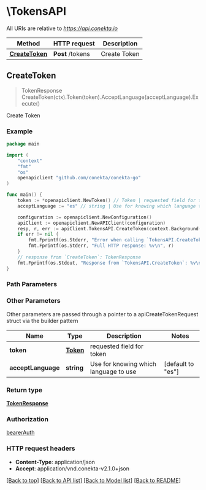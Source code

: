 # \TokensAPI

All URIs are relative to *https://api.conekta.io*

Method | HTTP request | Description
------------- | ------------- | -------------
[**CreateToken**](TokensAPI.md#CreateToken) | **Post** /tokens | Create Token



## CreateToken

> TokenResponse CreateToken(ctx).Token(token).AcceptLanguage(acceptLanguage).Execute()

Create Token



### Example

```go
package main

import (
	"context"
	"fmt"
	"os"
	openapiclient "github.com/conekta/conekta-go"
)

func main() {
	token := *openapiclient.NewToken() // Token | requested field for token
	acceptLanguage := "es" // string | Use for knowing which language to use (optional) (default to "es")

	configuration := openapiclient.NewConfiguration()
	apiClient := openapiclient.NewAPIClient(configuration)
	resp, r, err := apiClient.TokensAPI.CreateToken(context.Background()).Token(token).AcceptLanguage(acceptLanguage).Execute()
	if err != nil {
		fmt.Fprintf(os.Stderr, "Error when calling `TokensAPI.CreateToken``: %v\n", err)
		fmt.Fprintf(os.Stderr, "Full HTTP response: %v\n", r)
	}
	// response from `CreateToken`: TokenResponse
	fmt.Fprintf(os.Stdout, "Response from `TokensAPI.CreateToken`: %v\n", resp)
}
```

### Path Parameters



### Other Parameters

Other parameters are passed through a pointer to a apiCreateTokenRequest struct via the builder pattern


Name | Type | Description  | Notes
------------- | ------------- | ------------- | -------------
 **token** | [**Token**](Token.md) | requested field for token | 
 **acceptLanguage** | **string** | Use for knowing which language to use | [default to &quot;es&quot;]

### Return type

[**TokenResponse**](TokenResponse.md)

### Authorization

[bearerAuth](../README.md#bearerAuth)

### HTTP request headers

- **Content-Type**: application/json
- **Accept**: application/vnd.conekta-v2.1.0+json

[[Back to top]](#) [[Back to API list]](../README.md#documentation-for-api-endpoints)
[[Back to Model list]](../README.md#documentation-for-models)
[[Back to README]](../README.md)

